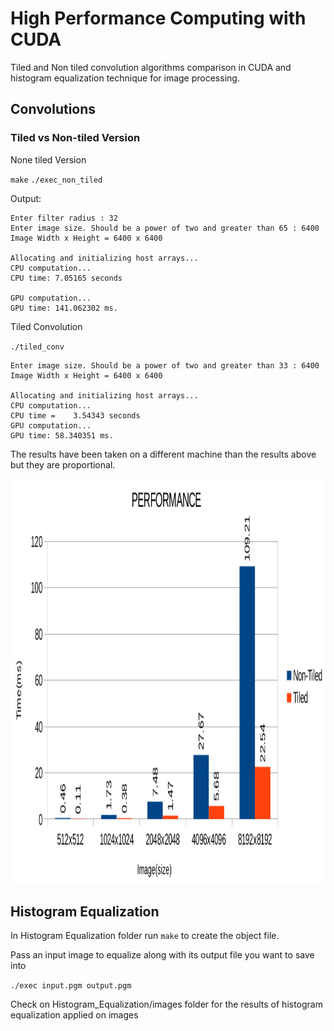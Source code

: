 # High Performance Computing  with CUDA
 Tiled and Non tiled convolution algorithms comparison in CUDA and histogram equalization technique for image processing. 
## Convolutions

### Tiled vs Non-tiled Version

None tiled Version

`make` 
`./exec_non_tiled`

Output:
```
Enter filter radius : 32
Enter image size. Should be a power of two and greater than 65 : 6400
Image Width x Height = 6400 x 6400

Allocating and initializing host arrays...
CPU computation...
CPU time: 7.05165 seconds

GPU computation...
GPU time: 141.062302 ms.
```

Tiled Convolution 

`./tiled_conv`

```
Enter image size. Should be a power of two and greater than 33 : 6400
Image Width x Height = 6400 x 6400

Allocating and initializing host arrays...
CPU computation...
CPU time =    3.54343 seconds
GPU computation...
GPU time: 58.340351 ms.
```

The results have been taken on a different machine than the results above but they are proportional.

<img src="https://github.com/dimimal/High_Performance_Computing/blob/master/Convolutions/Results.png" width="512" height="648" />

## Histogram Equalization
In Histogram Equalization folder run `make` to create the object file.

Pass an input image to equalize along with its output file you want to save into
 
`./exec input.pgm output.pgm`


Check on Histogram_Equalization/images folder for the results of histogram equalization applied on images